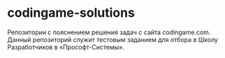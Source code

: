 # codingame-solutions
Репозитории с пояснением решения задач с сайта codingame.com. Данный репозиторий служит тестовым заданием для отбора в Школу Разработчиков в «Прософт-Системы».
